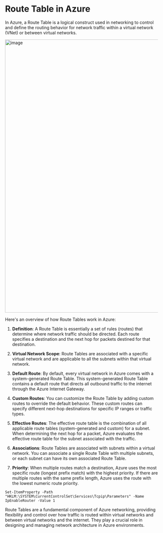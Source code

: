 # Route Table in Azure
In Azure, a Route Table is a logical construct used in networking to control and define the routing behavior for network traffic within a virtual network (VNet) or between virtual networks. 

<img width="900" alt="image" src="https://github.com/kmitsolution/Azure/assets/84008107/82f071d1-9360-49cc-91cb-6000bba3f95d">

Here's an overview of how Route Tables work in Azure:

1. **Definition**: A Route Table is essentially a set of rules (routes) that determine where network traffic should be directed. Each route specifies a destination and the next hop for packets destined for that destination.

2. **Virtual Network Scope**: Route Tables are associated with a specific virtual network and are applicable to all the subnets within that virtual network.

3. **Default Route**: By default, every virtual network in Azure comes with a system-generated Route Table. This system-generated Route Table contains a default route that directs all outbound traffic to the internet through the Azure Internet Gateway.

4. **Custom Routes**: You can customize the Route Table by adding custom routes to override the default behavior. These custom routes can specify different next-hop destinations for specific IP ranges or traffic types.

5. **Effective Routes**: The effective route table is the combination of all applicable route tables (system-generated and custom) for a subnet. When determining the next hop for a packet, Azure evaluates the effective route table for the subnet associated with the traffic.

6. **Associations**: Route Tables are associated with subnets within a virtual network. You can associate a single Route Table with multiple subnets, or each subnet can have its own associated Route Table.

7. **Priority**: When multiple routes match a destination, Azure uses the most specific route (longest prefix match) with the highest priority. If there are multiple routes with the same prefix length, Azure uses the route with the lowest numeric route priority.

```
Set-ItemProperty -Path "HKLM:\SYSTEM\CurrentControlSet\Services\Tcpip\Parameters" -Name IpEnableRouter -Value 1

```
Route Tables are a fundamental component of Azure networking, providing flexibility and control over how traffic is routed within virtual networks and between virtual networks and the internet. They play a crucial role in designing and managing network architecture in Azure environments.
